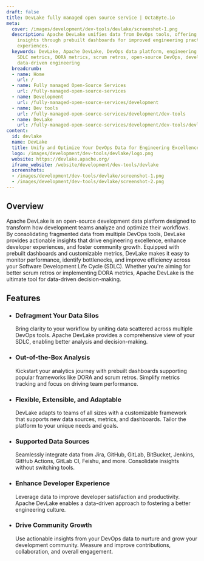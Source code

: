```yaml
---
draft: false
title: DevLake fully managed open source service | OctaByte.io
meta:
  cover: /images/development/dev-tools/devlake/screenshot-1.png
  description: Apache DevLake unifies data from DevOps tools, offering actionable
    insights through prebuilt dashboards for improved engineering practices and developer
    experiences.
  keywords: DevLake, Apache DevLake, DevOps data platform, engineering excellence,
    SDLC metrics, DORA metrics, scrum retros, open-source DevOps, development analytics,
    data-driven engineering
  breadcrumb:
  - name: Home
    url: /
  - name: Fully managed Open-Source Services
    url: /fully-managed-open-source-services
  - name: Development
    url: /fully-managed-open-source-services/development
  - name: Dev tools
    url: /fully-managed-open-source-services/development/dev-tools
  - name: DevLake
    url: /fully-managed-open-source-services/development/dev-tools/devlake
content:
  id: devlake
  name: DevLake
  title: Unify and Optimize Your DevOps Data for Engineering Excellence
  logo: /images/development/dev-tools/devlake/logo.png
  website: https://devlake.apache.org/
  iframe_website: /website/development/dev-tools/devlake
  screenshots:
  - /images/development/dev-tools/devlake/screenshot-1.png
  - /images/development/dev-tools/devlake/screenshot-2.png
---
```


## Overview

Apache DevLake is an open-source development data platform designed to transform how development teams analyze and optimize their workflows. By consolidating fragmented data from multiple DevOps tools, DevLake provides actionable insights that drive engineering excellence, enhance developer experiences, and foster community growth. Equipped with prebuilt dashboards and customizable metrics, DevLake makes it easy to monitor performance, identify bottlenecks, and improve efficiency across your Software Development Life Cycle (SDLC). Whether you're aiming for better scrum retros or implementing DORA metrics, Apache DevLake is the ultimate tool for data-driven decision-making.

## Features

- ### Defragment Your Data Silos

  Bring clarity to your workflow by uniting data scattered across multiple DevOps tools. Apache DevLake provides a comprehensive view of your SDLC, enabling better analysis and decision-making.

- ### Out-of-the-Box Analysis

  Kickstart your analytics journey with prebuilt dashboards supporting popular frameworks like DORA and scrum retros. Simplify metrics tracking and focus on driving team performance.

- ### Flexible, Extensible, and Adaptable

  DevLake adapts to teams of all sizes with a customizable framework that supports new data sources, metrics, and dashboards. Tailor the platform to your unique needs and goals.

- ### Supported Data Sources

  Seamlessly integrate data from Jira, GitHub, GitLab, BitBucket, Jenkins, GitHub Actions, GitLab CI, Feishu, and more. Consolidate insights without switching tools.

- ### Enhance Developer Experience

  Leverage data to improve developer satisfaction and productivity. Apache DevLake enables a data-driven approach to fostering a better engineering culture.

- ### Drive Community Growth

  Use actionable insights from your DevOps data to nurture and grow your development community. Measure and improve contributions, collaboration, and overall engagement.